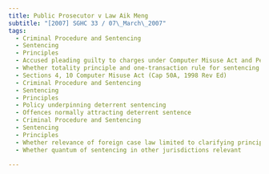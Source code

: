 ```yaml
---
title: Public Prosecutor v Law Aik Meng 
subtitle: "[2007] SGHC 33 / 07\_March\_2007"
tags:
  - Criminal Procedure and Sentencing
  - Sentencing
  - Principles
  - Accused pleading guilty to charges under Computer Misuse Act and Penal Code for working in syndicate involved in perpetrating ATM card fraud
  - Whether totality principle and one-transaction rule for sentencing applicable
  - Sections 4, 10 Computer Misuse Act (Cap 50A, 1998 Rev Ed)
  - Criminal Procedure and Sentencing
  - Sentencing
  - Principles
  - Policy underpinning deterrent sentencing
  - Offences normally attracting deterrent sentence
  - Criminal Procedure and Sentencing
  - Sentencing
  - Principles
  - Whether relevance of foreign case law limited to clarifying principles only
  - Whether quantum of sentencing in other jurisdictions relevant

---
```


